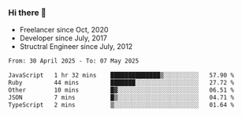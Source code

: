 ### Hi there 👋

- Freelancer since Oct, 2020
- Developer since July, 2017
- Structral Engineer since July, 2012

<!--START_SECTION:waka-->

```txt
From: 30 April 2025 - To: 07 May 2025

JavaScript   1 hr 32 mins    ██████████████▒░░░░░░░░░░   57.90 %
Ruby         44 mins         ███████░░░░░░░░░░░░░░░░░░   27.72 %
Other        10 mins         █▓░░░░░░░░░░░░░░░░░░░░░░░   06.51 %
JSON         7 mins          █▒░░░░░░░░░░░░░░░░░░░░░░░   04.71 %
TypeScript   2 mins          ▒░░░░░░░░░░░░░░░░░░░░░░░░   01.64 %
```

<!--END_SECTION:waka-->
